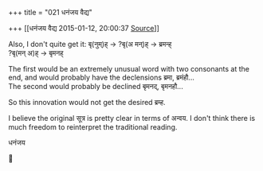 +++
title = "021 धनंजय वैद्य"

+++
[[धनंजय वैद्य	2015-01-12, 20:00:37 [Source](https://groups.google.com/g/samskrita/c/zZKG2DkqXv4)]]



Also, I don't quite get it: बृ(नुम्)ह् -> ?बृ(अ मन्)ह् -> ब्रमन्ह्  
?बृ(मन् अ)ह् -> बृमनह्  
  
The first would be an extremely unusual word with two consonants at the end, and would probably have the declensions ब्रमा, ब्रमंहौ...  
The second would probably be declined बृमनद्, बृमनहौ...  
  
So this innovation would not get the desired ब्रम्ह.  
  
I believe the original सूत्र is pretty clear in terms of अन्वय. I don't think there is much freedom to reinterpret the traditional reading.  
  
धनंजय



